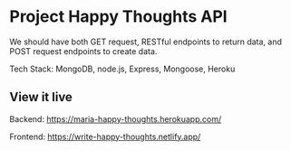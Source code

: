 # Project Happy Thoughts API

We should have both GET request, RESTful endpoints to return data, and POST request endpoints to create data.

Tech Stack: MongoDB, node.js, Express, Mongoose, Heroku


## View it live

Backend:
https://maria-happy-thoughts.herokuapp.com/

Frontend:
https://write-happy-thoughts.netlify.app/
